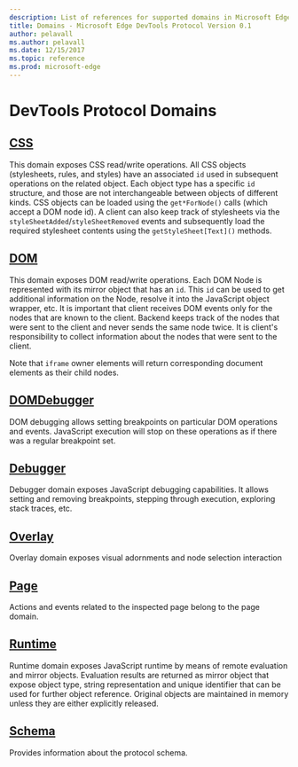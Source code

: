 ```yaml
---
description: List of references for supported domains in Microsoft Edge DevTools Protocol Version 0.1.
title: Domains - Microsoft Edge DevTools Protocol Version 0.1
author: pelavall
ms.author: pelavall
ms.date: 12/15/2017
ms.topic: reference
ms.prod: microsoft-edge
---
```

# DevTools Protocol Domains
## [CSS](css.md)
This domain exposes CSS read/write operations. All CSS objects (stylesheets, rules, and styles) have an associated `id` used in subsequent operations on the related object. Each object type has a specific `id` structure, and those are not interchangeable between objects of different kinds. CSS objects can be loaded using the `get*ForNode()` calls (which accept a DOM node id). A client can also keep track of stylesheets via the `styleSheetAdded`/`styleSheetRemoved` events and subsequently load the required stylesheet contents using the `getStyleSheet[Text]()` methods.
## [DOM](dom.md)
This domain exposes DOM read/write operations. Each DOM Node is represented with its mirror object that has an `id`. This `id` can be used to get additional information on the Node, resolve it into the JavaScript object wrapper, etc. It is important that client receives DOM events only for the nodes that are known to the client. Backend keeps track of the nodes that were sent to the client and never sends the same node twice. It is client's responsibility to collect information about the nodes that were sent to the client.<p>Note that `iframe` owner elements will return corresponding document elements as their child nodes.</p>
## [DOMDebugger](domdebugger.md)
DOM debugging allows setting breakpoints on particular DOM operations and events. JavaScript execution will stop on these operations as if there was a regular breakpoint set.
## [Debugger](debugger.md)
Debugger domain exposes JavaScript debugging capabilities. It allows setting and removing breakpoints, stepping through execution, exploring stack traces, etc.
## [Overlay](overlay.md)
Overlay domain exposes visual adornments and node selection interaction
## [Page](page.md)
Actions and events related to the inspected page belong to the page domain.
## [Runtime](runtime.md)
Runtime domain exposes JavaScript runtime by means of remote evaluation and mirror objects. Evaluation results are returned as mirror object that expose object type, string representation and unique identifier that can be used for further object reference. Original objects are maintained in memory unless they are either explicitly released.
## [Schema](schema.md)
Provides information about the protocol schema.
